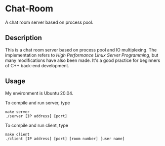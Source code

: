 # Chat-Room
A chat room server based on process pool. 

## Description

This is a chat room server based on process pool and IO multiplexing. The implementation refers to *High Performance Linux Server Programming*, but many modifications have also been made. It's a good practice for beginners of C++ back-end development.

## Usage

My environment is Ubuntu 20.04. 

To compile and run server, type 

```
make server
./server [IP address] [port]
```

To compile and run client, type

```
make client
./client [IP address] [port] [room number] [user name]
```

